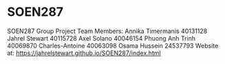 # SOEN287
SOEN287 Group Project 
Team Members:
Annika Timermanis 40131128
Jahrel Stewart 40115728
Axel Solano 40046154
Phuong Anh Trinh 40069870
Charles-Antoine 40063098
Osama Hussein 24537793
Website at: https://jahrelstewart.github.io/SOEN287/index.html
